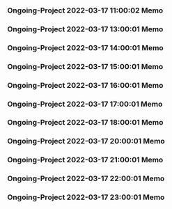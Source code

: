 ### Ongoing-Project 2022-03-17 11:00:02 Memo
### Ongoing-Project 2022-03-17 13:00:01 Memo
### Ongoing-Project 2022-03-17 14:00:01 Memo
### Ongoing-Project 2022-03-17 15:00:01 Memo
### Ongoing-Project 2022-03-17 16:00:01 Memo
### Ongoing-Project 2022-03-17 17:00:01 Memo
### Ongoing-Project 2022-03-17 18:00:01 Memo
### Ongoing-Project 2022-03-17 20:00:01 Memo
### Ongoing-Project 2022-03-17 21:00:01 Memo
### Ongoing-Project 2022-03-17 22:00:01 Memo
### Ongoing-Project 2022-03-17 23:00:01 Memo
